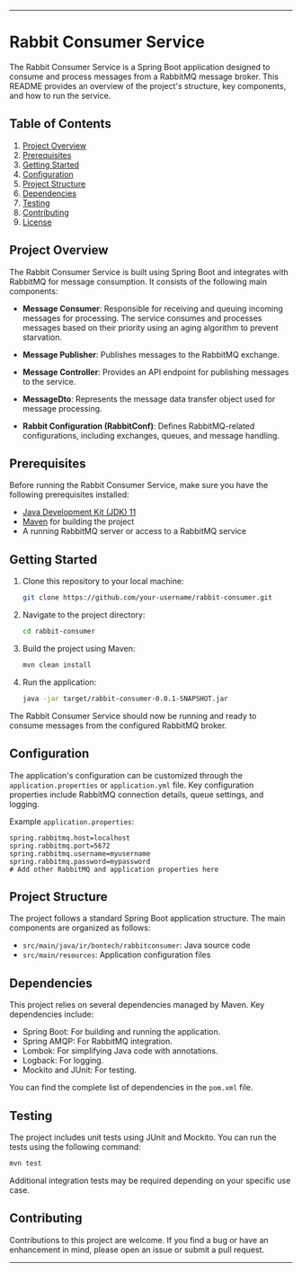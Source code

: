 ---

# Rabbit Consumer Service

The Rabbit Consumer Service is a Spring Boot application designed to consume and process messages from a RabbitMQ message broker. This README provides an overview of the project's structure, key components, and how to run the service.

## Table of Contents

1. [Project Overview](#project-overview)
2. [Prerequisites](#prerequisites)
3. [Getting Started](#getting-started)
4. [Configuration](#configuration)
5. [Project Structure](#project-structure)
6. [Dependencies](#dependencies)
7. [Testing](#testing)
8. [Contributing](#contributing)
9. [License](#license)

## Project Overview

The Rabbit Consumer Service is built using Spring Boot and integrates with RabbitMQ for message consumption. It consists of the following main components:

- **Message Consumer**: Responsible for receiving and queuing incoming messages for processing. The service consumes and processes messages based on their priority using an aging algorithm to prevent starvation.

- **Message Publisher**: Publishes messages to the RabbitMQ exchange.

- **Message Controller**: Provides an API endpoint for publishing messages to the service.

- **MessageDto**: Represents the message data transfer object used for message processing.

- **Rabbit Configuration (RabbitConf)**: Defines RabbitMQ-related configurations, including exchanges, queues, and message handling.


## Prerequisites

Before running the Rabbit Consumer Service, make sure you have the following prerequisites installed:

- [Java Development Kit (JDK) 11](https://www.oracle.com/java/technologies/javase-jdk11-downloads.html)
- [Maven](https://maven.apache.org/download.cgi) for building the project
- A running RabbitMQ server or access to a RabbitMQ service

## Getting Started

1. Clone this repository to your local machine:

   ```bash
   git clone https://github.com/your-username/rabbit-consumer.git
   ```

2. Navigate to the project directory:

   ```bash
   cd rabbit-consumer
   ```

3. Build the project using Maven:

   ```bash
   mvn clean install
   ```

4. Run the application:

   ```bash
   java -jar target/rabbit-consumer-0.0.1-SNAPSHOT.jar
   ```

The Rabbit Consumer Service should now be running and ready to consume messages from the configured RabbitMQ broker.

## Configuration

The application's configuration can be customized through the `application.properties` or `application.yml` file. Key configuration properties include RabbitMQ connection details, queue settings, and logging.

Example `application.properties`:

```properties
spring.rabbitmq.host=localhost
spring.rabbitmq.port=5672
spring.rabbitmq.username=myusername
spring.rabbitmq.password=mypassword
# Add other RabbitMQ and application properties here
```

## Project Structure

The project follows a standard Spring Boot application structure. The main components are organized as follows:

- `src/main/java/ir/bontech/rabbitconsumer`: Java source code
- `src/main/resources`: Application configuration files

## Dependencies

This project relies on several dependencies managed by Maven. Key dependencies include:

- Spring Boot: For building and running the application.
- Spring AMQP: For RabbitMQ integration.
- Lombok: For simplifying Java code with annotations.
- Logback: For logging.
- Mockito and JUnit: For testing.

You can find the complete list of dependencies in the `pom.xml` file.

## Testing

The project includes unit tests using JUnit and Mockito. You can run the tests using the following command:

```bash
mvn test
```

Additional integration tests may be required depending on your specific use case.

## Contributing

Contributions to this project are welcome. If you find a bug or have an enhancement in mind, please open an issue or submit a pull request.

---